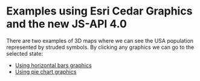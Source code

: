 # Examples using Esri Cedar Graphics and the new JS-API 4.0

There are two examples of 3D maps where we can see the USA population represented by struded symbols. By clicking any graphics we can go to the selected state:

* [Using horizontal bars graphics](http://jimeno0.github.io/3DEsriMaps/3DmapCedarBars.html)
* [Using pie chart graphics](http://jimeno0.github.io/3DEsriMaps/3DmapCedarPie.html)